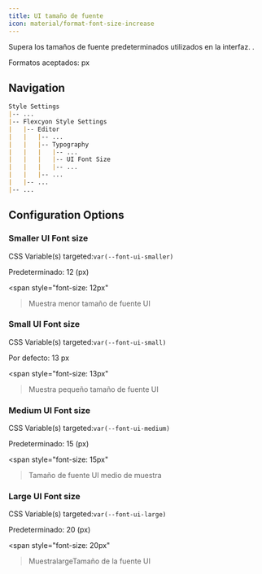 ```yaml
---
title: UI tamaño de fuente
icon: material/format-font-size-increase
---
```


Supera los tamaños de fuente predeterminados utilizados en la interfaz.
.

Formatos aceptados: px


## Navigation
```md
Style Settings
|-- ...
|-- Flexcyon Style Settings
|   |-- Editor
|   |   |-- ...
|   |   |-- Typography
|   |   |   |-- ...
|   |   |   |-- UI Font Size
|   |   |   |-- ...
|   |   |-- ...
|   |-- ...
|-- ...
```

## Configuration Options

### Smaller UI Font size
CSS Variable(s) targeted:`var(--font-ui-smaller)`

Predeterminado: 12 (px)

<span style="font-size: 12px"
>Muestra menor tamaño de fuente UI</span>

### Small UI Font size
CSS Variable(s) targeted:`var(--font-ui-small)`

Por defecto: 13 px

<span style="font-size: 13px"
>Muestra pequeño tamaño de fuente UI</span>

### Medium UI Font size
CSS Variable(s) targeted:`var(--font-ui-medium)`

Predeterminado: 15 (px)

<span style="font-size: 15px"
>Tamaño de fuente UI medio de muestra</span>

### Large UI Font size
CSS Variable(s) targeted:`var(--font-ui-large)`

Predeterminado: 20 (px)

<span style="font-size: 20px"
>MuestralargeTamaño de la fuente UI</span>